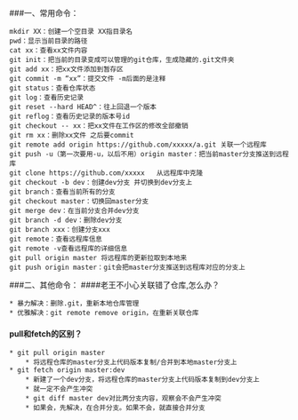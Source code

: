 ###一、常用命令：

	mkdir XX：创建一个空目录 XX指目录名
	pwd：显示当前目录的路径
	cat xx：查看xx文件内容
	git init：把当前的目录变成可以管理的git仓库，生成隐藏的.git文件夹
	git add xx：把xx文件添加到暂存区
	git commit -m “xx”：提交文件 -m后面的是注释
	git status：查看仓库状态
	git log：查看历史记录
	git reset --hard HEAD^：往上回退一个版本
	git reflog：查看历史记录的版本号id
	git checkout -- xx：把xx文件在工作区的修改全部撤销
	git rm xx：删除xx文件 之后要commit
	git remote add origin https://github.com/xxxxx/a.git 关联一个远程库
	git push -u（第一次要用-u，以后不用）origin master：把当前master分支推送到远程库
	git clone https://github.com/xxxxx   从远程库中克隆
	git checkout -b dev：创建dev分支 并切换到dev分支上
	git branch：查看当前所有的分支
	git checkout master：切换回master分支
	git merge dev：在当前分支合并dev分支
	git branch -d dev：删除dev分支
	git branch xxx：创建分支xxx
	git remote：查看远程库信息
	git remote -v查看远程库的详细信息
	git pull origin master 将远程库的更新拉取到本地来
	git push origin master：git会把master分支推送到远程库对应的分支上

###二、其他命令：
####老王不小心关联错了仓库,怎么办？
 
	* 暴力解决：删除.git，重新本地仓库管理
	* 优雅解决：git remote remove origin，在重新关联仓库


####  pull和fetch的区别？
	* git pull origin master
		* 将远程仓库的master分支上代码版本复制/合并到本地master分支上
	* git fetch origin master:dev
		* 新建了一个dev分支，将远程仓库的master分支上代码版本复制到dev分支上
		* 就一定不会产生冲突
		* git diff master dev对比两分支内容，观察会不会产生冲突
		* 如果会，先解决，在合并分支。如果不会，就直接合并分支